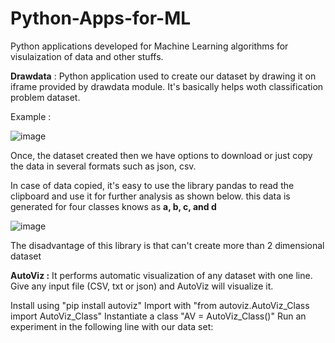 # Python-Apps-for-ML

Python applications developed for Machine Learning algorithms for visulaization of data and other stuffs.

**Drawdata** : Python application used to create our dataset by drawing it on iframe provided by drawdata module. It's basically helps woth classification problem dataset.

Example :

![image](https://user-images.githubusercontent.com/30498799/116178360-03e8bb80-a748-11eb-9fb6-9561f197b453.png)


Once, the dataset created then we have options to download or just copy the data in several formats such as json, csv. 

In case of data copied, it's easy to use the library pandas to read the clipboard and use it for further analysis as shown below. this data is generated for four classes knows as **a, b, c, and d**


![image](https://user-images.githubusercontent.com/30498799/116178499-427e7600-a748-11eb-9ddb-7170eb5531af.png)




The disadvantage of this library is that can't create more than 2 dimensional dataset


**AutoViz :** It performs automatic visualization of any dataset with one line. Give any input file (CSV, txt or json) and AutoViz will visualize it.

Install using "pip install autoviz"
Import with "from autoviz.AutoViz_Class import AutoViz_Class"
Instantiate a class "AV = AutoViz_Class()"
Run an experiment in the following line with our data set:
